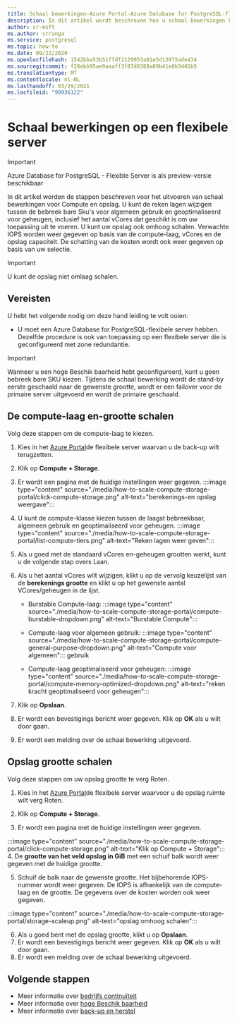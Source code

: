 ```yaml
---
title: Schaal bewerkingen-Azure Portal-Azure Database for PostgreSQL-flexibele server
description: In dit artikel wordt beschreven hoe u schaal bewerkingen kunt uitvoeren in Azure Database for PostgreSQL via de Azure Portal.
author: sr-msft
ms.author: srranga
ms.service: postgresql
ms.topic: how-to
ms.date: 09/22/2020
ms.openlocfilehash: 1542bba53b51ffdf2129953a81e5d13975ade434
ms.sourcegitcommit: f28ebb95ae9aaaff3f87d8388a09b41e0b3445b5
ms.translationtype: MT
ms.contentlocale: nl-NL
ms.lasthandoff: 03/29/2021
ms.locfileid: "90936122"
---
```

# <a name="scale-operations-in-flexible-server"></a>Schaal bewerkingen op een flexibele server

> [!IMPORTANT]
> Azure Database for PostgreSQL - Flexible Server is als preview-versie beschikbaar

In dit artikel worden de stappen beschreven voor het uitvoeren van schaal bewerkingen voor Compute en opslag. U kunt de reken lagen wijzigen tussen de bebreek bare Sku's voor algemeen gebruik en geoptimaliseerd voor geheugen, inclusief het aantal vCores dat geschikt is om uw toepassing uit te voeren. U kunt uw opslag ook omhoog schalen. Verwachte IOPS worden weer gegeven op basis van de compute-laag, vCores en de opslag capaciteit. De schatting van de kosten wordt ook weer gegeven op basis van uw selectie.

> [!IMPORTANT]
> U kunt de opslag niet omlaag schalen.

## <a name="pre-requisites"></a>Vereisten

U hebt het volgende nodig om deze hand leiding te volt ooien:

-   U moet een Azure Database for PostgreSQL-flexibele server hebben. Dezelfde procedure is ook van toepassing op een flexibele server die is geconfigureerd met zone redundantie.
> [!IMPORTANT]
> Wanneer u een hoge Beschik baarheid hebt geconfigureerd, kunt u geen bebreek bare SKU kiezen. Tijdens de schaal bewerking wordt de stand-by eerste geschaald naar de gewenste grootte, wordt er een failover voor de primaire server uitgevoerd en wordt de primaire geschaald. 

## <a name="scaling-the-compute-tier-and-size"></a>De compute-laag en-grootte schalen

Volg deze stappen om de compute-laag te kiezen.
 
1.  Kies in het [Azure Portal](https://portal.azure.com/)de flexibele server waarvan u de back-up wilt terugzetten.

2.  Klik op **Compute + Storage**.

3.  Er wordt een pagina met de huidige instellingen weer gegeven.
 :::image type="content" source="./media/how-to-scale-compute-storage-portal/click-compute-storage.png" alt-text="berekenings-en opslag weergave":::

4.  U kunt de compute-klasse kiezen tussen de laagst bebreekbaar, algemeen gebruik en geoptimaliseerd voor geheugen.
   :::image type="content" source="./media/how-to-scale-compute-storage-portal/list-compute-tiers.png" alt-text="Reken lagen weer geven":::


5.  Als u goed met de standaard vCores en-geheugen grootten werkt, kunt u de volgende stap overs Laan.

6.  Als u het aantal vCores wilt wijzigen, klikt u op de vervolg keuzelijst van de **berekenings grootte** en klikt u op het gewenste aantal VCores/geheugen in de lijst.
    
    - Burstable Compute-laag: :::image type="content" source="./media/how-to-scale-compute-storage-portal/compute-burstable-dropdown.png" alt-text="Burstable Compute":::

    - Compute-laag voor algemeen gebruik: :::image type="content" source="./media/how-to-scale-compute-storage-portal/compute-general-purpose-dropdown.png" alt-text="Compute voor algemeen"::: gebruik

    - Compute-laag geoptimaliseerd voor geheugen: :::image type="content" source="./media/how-to-scale-compute-storage-portal/compute-memory-optimized-dropdown.png" alt-text="reken kracht geoptimaliseerd voor geheugen":::

7.  Klik op **Opslaan**. 
8.  Er wordt een bevestigings bericht weer gegeven. Klik op **OK** als u wilt door gaan. 
9.  Er wordt een melding over de schaal bewerking uitgevoerd.


## <a name="scaling-storage-size"></a>Opslag grootte schalen

Volg deze stappen om uw opslag grootte te verg Roten.

1.  Kies in het [Azure Portal](https://portal.azure.com/)de flexibele server waarvoor u de opslag ruimte wilt verg Roten.
2.  Klik op **Compute + Storage**.

3.  Er wordt een pagina met de huidige instellingen weer gegeven.
   
:::image type="content" source="./media/how-to-scale-compute-storage-portal/click-compute-storage.png" alt-text="Klik op Compute + Storage":::
4.  De **grootte van het veld opslag in GiB** met een schuif balk wordt weer gegeven met de huidige grootte.

5.  Schuif de balk naar de gewenste grootte. Het bijbehorende IOPS-nummer wordt weer gegeven. De IOPS is afhankelijk van de compute-laag en de grootte. De gegevens over de kosten worden ook weer gegeven. 

 :::image type="content" source="./media/how-to-scale-compute-storage-portal/storage-scaleup.png" alt-text="opslag omhoog schalen":::

6.  Als u goed bent met de opslag grootte, klikt u op **Opslaan**. 
7.  Er wordt een bevestigings bericht weer gegeven. Klik op **OK** als u wilt door gaan. 
8.  Er wordt een melding over de schaal bewerking uitgevoerd.

## <a name="next-steps"></a>Volgende stappen

-   Meer informatie over [bedrijfs continuïteit](./concepts-business-continuity.md)
-   Meer informatie over [hoge Beschik baarheid](./concepts-high-availability.md)
-   Meer informatie over [back-up en herstel](./concepts-backup-restore.md)
